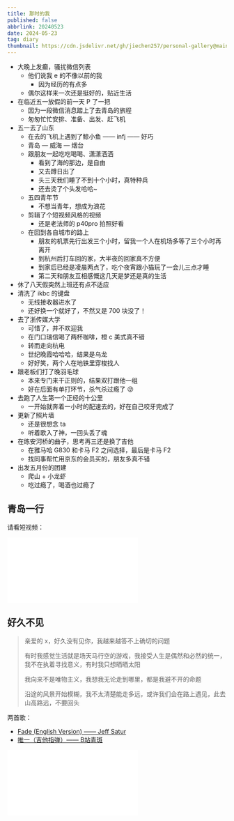 ```yaml
---
title: 那时的我
published: false
abbrlink: 20240523
date: 2024-05-23
tag: diary
thumbnail: https://cdn.jsdelivr.net/gh/jiechen257/personal-gallery@main/img/202405231719591.png
---
```


- 大晚上发癫，骚扰微信列表
  - 他们说我 e 的不像以前的我
    - 因为经历的有点多
  - 偶尔这样来一次还是挺好的，贴近生活
- 在临近五一放假的前一天 P 了一把
  - 因为一段微信消息踏上了去青岛的旅程
  - 匆匆忙忙安排、准备、出发、赶飞机
- 五一去了山东
  - 在去的飞机上遇到了鲸小鱼 —— infj —— 好巧
  - 青岛 — 威海 — 烟台
  - 跟朋友一起吃吃喝喝、潇潇洒洒
    - 看到了海的那边，是自由
    - 又去蹲日出了
    - 头三天我们睡了不到十个小时，真特种兵
    - 还去烫了个头发哈哈~
  - 五四青年节
    - 不想当青年，想成为浪花
  - 剪辑了个短视频风格的视频
    - 还是老法师的 p40pro 拍照好看
  - 在回到各自城市的路上
    - 朋友的机票先行出发三个小时，留我一个人在机场多等了三个小时再离开
    - 到杭州后打车回的家，大半夜的回家真不方便
    - 到家后已经是凌晨两点了，吃个夜宵跟小猫玩了一会儿三点才睡
    - 第二天和朋友互相感慨这几天是梦还是真的生活
- 休了八天假突然上班还有点不适应
- 清洗了 ikbc 的键盘
  - 无线接收器进水了
  - 还好换一个就好了，不然又是 700 块没了！
- 去了浙传媒大学
  - 可惜了，并不欢迎我
  - 在门口瑞信喝了两杯咖啡，橙 c 美式真不错
  - 转而走向杭电
  - 世纪晚霞哈哈哈，结果是乌龙
  - 好好笑，两个人在地铁里穿梭找人
- 跟老板们打了晚羽毛球
  - 本来专门来干正则的，结果双打跟他一组
  - 好在后面有单打环节，杀气杀过瘾了 😜
- 去跑了人生第一个正经的十公里
  - 一开始就奔着一小时的配速去的，好在自己咬牙完成了
- 更新了照片墙
  - 还是很想念 ta
  - 听着歌入了神，一回头丢了魂
- 在练安河桥的曲子，思考再三还是换了吉他
  - 在雅马哈 G830 和卡马 F2 之间选择，最后是卡马 F2
  - 找同事帮忙用京东的会员买的，朋友多真不错
- 出发五月份的团建
  - 爬山 + 小龙虾
  - 吃过瘾了，喝酒也过瘾了

## 青岛一行

请看短视频：

<iframe src="//player.bilibili.com/player.html?isOutside=true&aid=1904204019&bvid=BV14m411y7v9&cid=1532473377&p=1" scrolling="no" border="0" frameborder="no" framespacing="0" allowfullscreen="true"></iframe>

## 好久不见

> 亲爱的 x，好久没有见你，我越来越答不上确切的问题
>
> 有时我感觉生活就是场天马行空的游戏，我接受人生是偶然和必然的统一，我不在执着寻找意义，有时我只想晒晒太阳
>
> 我向来不是唯物主义，我想我无论走到哪里，都是我避不开的命题
>
> 沿途的风景开始模糊，我不太清楚能走多远，或许我们会在路上遇见，此去山高路远，不要回头

两首歌：
- [Fade (English Version) —— Jeff Satur](https://music.163.com/#/song?id=1983149480)
- [唯一（吉他指弹）—— B站青斑](https://www.bilibili.com/video/BV1TK4y1z7A7/)

<iframe src="//player.bilibili.com/player.html?isOutside=true&aid=881147056&bvid=BV1TK4y1z7A7&cid=1403947883&p=1" scrolling="no" border="0" frameborder="no" framespacing="0" allowfullscreen="true"></iframe>